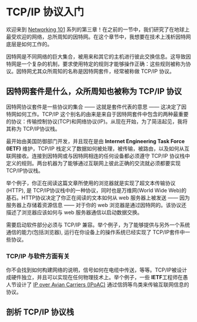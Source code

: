 # TCP/IP 协议入门
欢迎来到 [Networking 101](https://internalpointers.com/post-group/networking-101) 系列的第三章！在之前的一节中，我们研究了在地球上最受欢迎的网络，总所周知的因特网。在这个章节中，我想要在技术上浅析因特网底层是如何工作的。

因特网是不同网络的巨大集合，被用来和其它的主机进行彼此交换信息。这导致因特网是一个复杂的机制，要求使用特定的规则才能够操作正确：这些规则被称为协议。因特网尤其众所周知的名称是因特网套件，经常被称做 TCP/IP 协议。

## 因特网套件是什么，众所周知也被称为 TCP/IP 协议
因特网协议套件是一些协议的集合 —— 这就是套件代表的意思 —— 这决定了因特网如何工作。TCP/IP 这个别名的由来是来自于因特网套件中包含的两种最重要的协议：传输控制协议(TCP)和网络协议(IP)。从现在开始，为了简洁起见，我将其称为 TCP/IP协议栈。

最开始由美国防御部门开发，并且现在是由 **Internet Engineering Task Force (IETF)** 维护，TCP/IP 栈定义了数据如何被处理，被传输，被路由，以及如何从互联网接收。连接到因特网或与因特网相连的任何设备都必须遵守 TCP/IP 协议栈中定义的规则。两台机器为了能够通过互联网上彼此正确的交流就必须都要实现 TCP/IP协议栈。

举个例子，你正在阅读这篇文章所使用的浏览器就是实现了超文本传输协议(HTTP), 是 TCP/IP协议栈中的一种协议，同时也是万维网(World Wide Web)的基石。HTTP协议决定了你正在阅读的文本如何从 web 服务器上被发送 —— 因为服务器上存储着资源信息 —— 对于你的 web 浏览器是通过因特网的。该协议还描述了浏览器应该如何与 web 服务器通信以启动数据交换。

需要启动软件部分必须与 TCP/IP 兼容。举个例子，为了能够提供与另外一个系统通信的能力(包括浏览器), 运行在你设备上的操作系统已经实现了 TCP/IP套件中一些协议。

### TCP/IP 与软件方面有关
你不会找到如何构建网络的说明，信号如何在电缆中传送，等等。TCP/IP被设计成硬件独立，并且可以实现在任何物理技术上。举个例子，一些 **IETF**工程师在愚人节设计了 [IP over Avian Carriers (IPoAC)](https://en.wikipedia.org/wiki/IP_over_Avian_Carriers) 通过信鸽等鸟类来传输互联网信息的协议。

## 剖析 TCP/IP 协议栈
